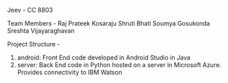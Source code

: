 Jeev - CC 8803

Team Members - 
Raj Prateek Kosaraju
Shruti Bhati
Soumya Gosukonda
Sreshta Vijayaraghavan

Project Structure - 
1. android: Front End code developed in Android Studio in Java
2. server: Back End code in Python hosted on a server in Microsoft Azure. Provides connectivity to IBM Watson
